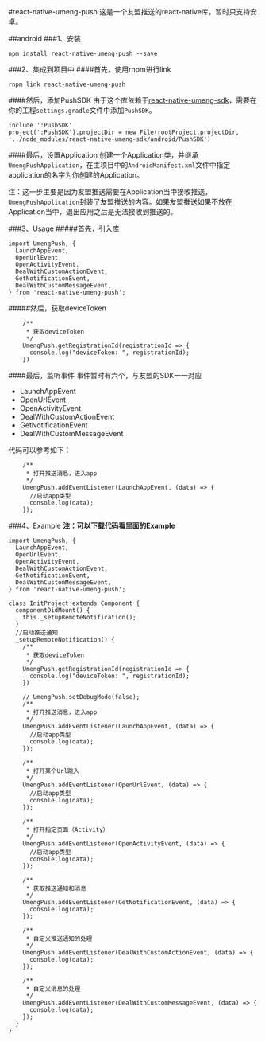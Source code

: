 #react-native-umeng-push
这是一个友盟推送的react-native库，暂时只支持安卓。

##android
###1、安装
```
npm install react-native-umeng-push --save
```

###2、集成到项目中
####首先，使用rnpm进行link

```
rnpm link react-native-umeng-push
```

####然后，添加PushSDK
由于这个库依赖于[react-native-umeng-sdk](https://github.com/liuchungui/react-native-umeng-sdk.git)，需要在你的工程`settings.gradle`文件中添加`PushSDK`。

```
include ':PushSDK'
project(':PushSDK').projectDir = new File(rootProject.projectDir, '../node_modules/react-native-umeng-sdk/android/PushSDK')
```

####最后，设置Application
创建一个Application类，并继承`UmengPushApplication`，在主项目中的`AndroidManifest.xml`文件中指定application的名字为你创建的Application。   

注：这一步主要是因为友盟推送需要在Application当中接收推送，`UmengPushApplication`封装了友盟推送的内容。如果友盟推送如果不放在Application当中，退出应用之后是无法接收到推送的。

###3、Usage
#####首先，引入库

```
import UmengPush, {
  LaunchAppEvent,
  OpenUrlEvent,
  OpenActivityEvent,
  DealWithCustomActionEvent,
  GetNotificationEvent,
  DealWithCustomMessageEvent,
} from 'react-native-umeng-push';
```
#####然后，获取deviceToken
```
    /**
     * 获取deviceToken
     */
    UmengPush.getRegistrationId(registrationId => {
      console.log("deviceToken: ", registrationId);
    })
```

####最后，监听事件
事件暂时有六个，与友盟的SDK一一对应

* LaunchAppEvent
* OpenUrlEvent
* OpenActivityEvent
* DealWithCustomActionEvent
* GetNotificationEvent
* DealWithCustomMessageEvent

代码可以参考如下：

```
    /**
     * 打开推送消息，进入app
     */
    UmengPush.addEventListener(LaunchAppEvent, (data) => {
      //启动app类型
      console.log(data);
    });
```

###4、Example
**注：可以下载代码看里面的Example**

```
import UmengPush, {
  LaunchAppEvent,
  OpenUrlEvent,
  OpenActivityEvent,
  DealWithCustomActionEvent,
  GetNotificationEvent,
  DealWithCustomMessageEvent,
} from 'react-native-umeng-push';

class InitProject extends Component {
  componentDidMount() {
    this._setupRemoteNotification();
  }
  //启动推送通知
  _setupRemoteNotification() {
    /**
     * 获取deviceToken
     */
    UmengPush.getRegistrationId(registrationId => {
      console.log("deviceToken: ", registrationId);
    })

    // UmengPush.setDebugMode(false);
    /**
     * 打开推送消息，进入app
     */
    UmengPush.addEventListener(LaunchAppEvent, (data) => {
      //启动app类型
      console.log(data);
    });

    /**
     * 打开某个Url跳入
     */
    UmengPush.addEventListener(OpenUrlEvent, (data) => {
      //启动app类型
      console.log(data);
    });

    /**
     * 打开指定页面（Activity）
     */
    UmengPush.addEventListener(OpenActivityEvent, (data) => {
      //启动app类型
      console.log(data);
    });

    /**
     * 获取推送通知和消息
     */
    UmengPush.addEventListener(GetNotificationEvent, (data) => {
      console.log(data);
    });

    /**
     * 自定义推送通知的处理
     */
    UmengPush.addEventListener(DealWithCustomActionEvent, (data) => {
      console.log(data);
    });

    /**
     * 自定义消息的处理
     */
    UmengPush.addEventListener(DealWithCustomMessageEvent, (data) => {
      console.log(data);
    });
  }
}
```
